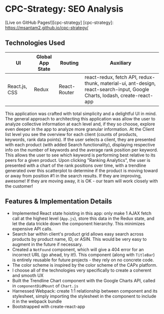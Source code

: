 # CPC-Strategy: SEO Analysis

[Live on GitHub Pages!][cpc-strategy]
[cpc-strategy]: https://msantam2.github.io/cpc-strategy/

## Technologies Used
| UI | Global App State | Routing | Auxiliary |
| --------------     | --------------   | -------------- | -------------- |
| React.js, CSS | Redux | React-Router | react-redux, fetch API, redux-thunk, material-ui, ant-design, react-search-input, Google Charts, lodash, create-react-app |

This application was crafted with total simplicity and a delightful UI in mind.
The general approach to architecting this application was allow the user to analyze collective information at each level and, if they so choose, explore even deeper in the app to analyze more granular information.
At the Client list level you see the overview for each client (counts of products, keywords, rank data points). 
If the user selects a client, they are presented with each product (with added Search functionality), displaying respective info on the number of keywords and the average rank position per keyword. This allows the user to see which keyword is performing best relative to its peers for a given product. 
Upon clicking "Ranking Analytics", the user is presented with a chart of the rank positions over time, with a trendline generated over this scatterplot to determine if the product is moving toward or away from position #1 in the search results. If they are improving, awesome! If they are moving away, it is OK - our team will work closely with the customer!

## Features & Implementation Details

- Implemented React state hoisting in this app: only make 1 AJAX fetch call at the highest level (```App.js```), store this data in the Redux state, and let the data trickle down the component hierarchy. This minimizes expensive API calls. 
- Search bar within client's product grid allows easy search across products by product name, ID, or ASIN. This would be very easy to augment in the future if necessary.
- Created a ```NotFound``` component, which will give a 404 error for an incorrect URL (go ahead, try it!). This component (along with ```TitleBar```) is entirely reusable for future projects - they rely on no concrete code. 
- The color scheme is inspired by the color scheme of the CAPx platform. 
- I choose all of the technologies very specifically to create a coherent and smooth UX
- Built the Trendline Chart component with the Google Charts API, called in ```componentDidMount``` of ```Chart.js```
- Harnessed Webpack: create 1:1 relationship between component and its stylesheet, simply importing the stylesheet in the component to include it in the webpack bundle
- Bootstrapped with create-react-app
